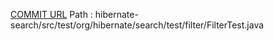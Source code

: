 [COMMIT URL](https://github.com/hibernate/hibernate-search/commit/a3e74b86369876baca6eba0baf29de99b2d98008)
Path : hibernate-search/src/test/org/hibernate/search/test/filter/FilterTest.java